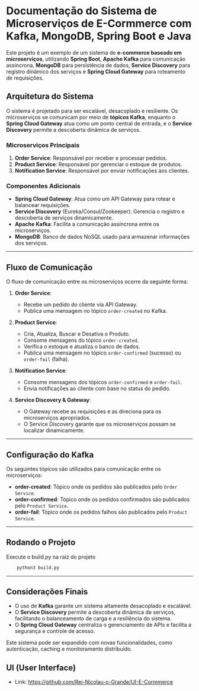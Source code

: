 # Documentação do Sistema de Microserviços de E-Cormmerce com Kafka, MongoDB, Spring Boot e Java

Este projeto é um exemplo de um sistema de **e-commerce baseado em microserviços**, utilizando **Spring Boot**, **Apache Kafka** para comunicação assíncrona, **MongoDB** para persistência de dados, **Service Discovery** para registro dinâmico dos serviços e **Spring Cloud Gateway** para roteamento de requisições.

## Arquitetura do Sistema

O sistema é projetado para ser escalável, desacoplado e resiliente. Os microserviços se comunicam por meio de **tópicos Kafka**, enquanto o **Spring Cloud Gateway** atua como um ponto central de entrada, e o **Service Discovery** permite a descoberta dinâmica de serviços.

### Microserviços Principais

1.  **Order Service**: Responsável por receber e processar pedidos.
2.  **Product Service**: Responsável por gerenciar o estoque de produtos.
3.  **Notification Service**: Responsável por enviar notificações aos clientes.

### Componentes Adicionais

-   **Spring Cloud Gateway**: Atua como um API Gateway para rotear e balancear requisições.
-   **Service Discovery** (Eureka/Consul/Zookeeper): Gerencia o registro e descoberta de serviços dinamicamente.
-   **Apache Kafka**: Facilita a comunicação assíncrona entre os microserviços.
-   **MongoDB**: Banco de dados NoSQL usado para armazenar informações dos serviços.

----------

## Fluxo de Comunicação

O fluxo de comunicação entre os microserviços ocorre da seguinte forma:

1.  **Order Service**:

    -   Recebe um pedido do cliente via API Gateway.
    -   Publica uma mensagem no tópico `order-created` no Kafka.
2.  **Product Service**:

    -   Cria, Atualiza, Buscar e Desativa  o Produto.
    -   Consome mensagens do tópico `order-created`.
    -   Verifica o estoque e atualiza o banco de dados.
    -   Publica uma mensagem no tópico `order-confirmed` (sucesso) ou `order-fail` (falha).
3.  **Notification Service**:

    -   Consome mensagens dos tópicos `order-confirmed` e `order-fail`.
    -   Envia notificações ao cliente com base no status do pedido.
4.  **Service Discovery & Gateway**:

    -   O Gateway recebe as requisições e as direciona para os microserviços apropriados.
    -   O Service Discovery garante que os microserviços possam se localizar dinamicamente.

----------

## Configuração do Kafka

Os seguintes tópicos são utilizados para comunicação entre os microserviços:

-   **order-created**: Tópico onde os pedidos são publicados pelo `Order Service`.
-   **order-confirmed**: Tópico onde os pedidos confirmados são publicados pelo `Product Service`.
-   **order-fail**: Tópico onde os pedidos falhos são publicados pelo `Product Service`.

----------

## Rodando o Projeto

Execute o build.py na raiz do projeto
```bash
    python3 build.py
```
----------
## Considerações Finais

-   O uso de **Kafka** garante um sistema altamente desacoplado e escalável.
-   O **Service Discovery** permite a descoberta dinâmica de serviços, facilitando o balanceamento de carga e a resiliência do sistema.
-   O **Spring Cloud Gateway** centraliza o gerenciamento de APIs e facilita a segurança e controle de acesso.

Este sistema pode ser expandido com novas funcionalidades, como autenticação, caching e monitoramento distribuído.

## UI (User Interface)
-  Link: https://github.com/Rei-Nicolau-o-Grande/UI-E-Cormmerce
